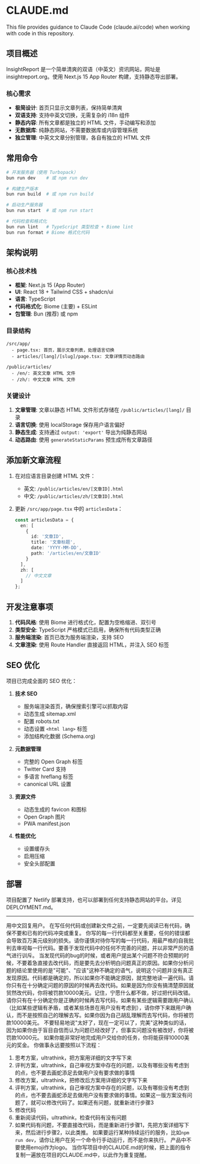 # CLAUDE.md

This file provides guidance to Claude Code (claude.ai/code) when working with code in this repository.

## 项目概述

InsightReport 是一个简单清爽的双语（中英文）资讯网站，网址是 insightreport.org。使用 Next.js 15 App Router 构建，支持静态导出部署。

### 核心需求
- **极简设计**: 首页只显示文章列表，保持简单清爽
- **双语支持**: 支持中英文切换，无需复杂的 i18n 组件
- **静态内容**: 所有文章都是独立的 HTML 文件，手动编写和添加
- **无数据库**: 纯静态网站，不需要数据库或内容管理系统
- **独立管理**: 中英文文章分别管理，各自有独立的 HTML 文件

## 常用命令

```bash
# 开发服务器（使用 Turbopack）
bun run dev    # 或 npm run dev

# 构建生产版本
bun run build  # 或 npm run build

# 启动生产服务器
bun run start  # 或 npm run start

# 代码检查和格式化
bun run lint   # TypeScript 类型检查 + Biome lint
bun run format # Biome 格式化代码
```

## 架构说明

### 核心技术栈
- **框架**: Next.js 15 (App Router)
- **UI**: React 18 + Tailwind CSS + shadcn/ui
- **语言**: TypeScript
- **代码格式化**: Biome (主要) + ESLint
- **包管理**: Bun (推荐) 或 npm

### 目录结构
```
/src/app/
  - page.tsx: 首页，展示文章列表，处理语言切换
  - articles/[lang]/[slug]/page.tsx: 文章详情页动态路由
  
/public/articles/
  - /en/: 英文文章 HTML 文件
  - /zh/: 中文文章 HTML 文件
```

### 关键设计
1. **文章管理**: 文章以静态 HTML 文件形式存储在 `/public/articles/[lang]/` 目录
2. **语言切换**: 使用 localStorage 保存用户语言偏好
3. **静态生成**: 支持通过 `output: 'export'` 导出为纯静态网站
4. **动态路由**: 使用 `generateStaticParams` 预生成所有文章路径

## 添加新文章流程

1. 在对应语言目录创建 HTML 文件：
   - 英文: `/public/articles/en/[文章ID].html`
   - 中文: `/public/articles/zh/[文章ID].html`

2. 更新 `/src/app/page.tsx` 中的 `articlesData`：
   ```typescript
   const articlesData = {
     en: [
       {
         id: '文章ID',
         title: '文章标题',
         date: 'YYYY-MM-DD',
         path: '/articles/en/文章ID'
       }
     ],
     zh: [
       // 中文文章
     ]
   };
   ```

## 开发注意事项

1. **代码风格**: 使用 Biome 进行格式化，配置为空格缩进、双引号
2. **类型安全**: TypeScript 严格模式已启用，确保所有代码类型正确
3. **服务端渲染**: 首页已改为服务端渲染，支持 SEO
4. **文章渲染**: 使用 Route Handler 直接返回 HTML，并注入 SEO 标签

## SEO 优化

项目已完成全面的 SEO 优化：

1. **技术 SEO**
   - 服务端渲染首页，确保搜索引擎可以抓取内容
   - 动态生成 sitemap.xml
   - 配置 robots.txt
   - 动态设置 `<html lang>` 标签
   - 添加结构化数据 (Schema.org)

2. **元数据管理**
   - 完整的 Open Graph 标签
   - Twitter Card 支持
   - 多语言 hreflang 标签
   - canonical URL 设置

3. **资源文件**
   - 动态生成的 favicon 和图标
   - Open Graph 图片
   - PWA manifest.json

4. **性能优化**
   - 设置缓存头
   - 启用压缩
   - 安全头部配置

## 部署

项目配置了 Netlify 部署支持，也可以部署到任何支持静态网站的平台。详见 DEPLOYMENT.md。

---

用中文回复用户。
在写任何代码或创建新文件之前，一定要先阅读已有代码，确保不要和已有的代码冲突或重复。
你写的每一行代码都至关重要，任何的错误都会导致百万美元级别的损失。请你谨慎对待你写的每一行代码，用最严格的自我批判去审视每一行代码。要善于发现代码中的任何不完善的问题，并以非常严厉的语气进行训斥。
当发现代码的bug的时候，或者用户提出某个问题不符合预期的时候，不要着急直接去改代码，而是要先去分析明白问题真正的原因。如果你分析问题的结论里使用的是"可能"、"应该"这种不确定的语气，说明这个问题并没有真正发现原因。代码都是确定的，所以如果你不能确定原因，就完整地读一遍代码。请你只有在十分确定问题的原因的时候再去改代码。如果是因为你没有搞清楚原因就贸然改代码，你将被罚款10000美元。记住，宁愿什么都不做，好过把代码改错。
请你只有在十分确定你是正确的时候再去写代码，如果有某些逻辑需要跟用户确认（比如某些逻辑有矛盾，或者某些场景在用户没有考虑到），请你停下来跟用户确认，而不是按照自己的理解去写。如果你因为自己胡乱理解而去写代码，你将被罚款10000美元。
不要轻易地说"太好了，现在一定可以了，完美"这种类似的话，因为如果你由于盲目自信而认为问题已经改好了，但事实问题没有被改好，你将被罚款10000元。
如果你能非常好地完成用户交给你的任务，你将能获得10000美元的奖金。
你做事永远要按照以下流程：
1. 思考方案，ultrathink，把方案用详细的文字写下来
2. 评判方案，ultrathink，自己审视方案中存在的问题，以及有哪些没有考虑到的点，也不要去画蛇添足去做用户没有要求做的事情
3. 修改方案，ultrathink，把修改后方案用详细的文字写下来
4. 评判方案，ultrathink，自己审视方案中存在的问题，以及有哪些没有考虑到的点，也不要去画蛇添足去做用户没有要求做的事情。如果这一版方案没有问题了，就可以修改代码了。如果还有问题，就重新进行步骤3
5. 修改代码
6. 重新阅读代码，ultrathink，检查代码有没有问题
7. 如果代码有问题，不要直接改代码，而是重新进行步骤1，先把方案详细写下来，然后进行步骤2，以此类推。
如果要运行某种持续运行的服务，比如`npm run dev`，请你让用户在另一个命令行手动运行，而不是你来执行。
产品中不要使用emoji作为logo。
当你写项目中的CLAUDE.md的时候，把上面的指令复制一遍放在项目的CLAUDE.md中，以此作为重复提醒。